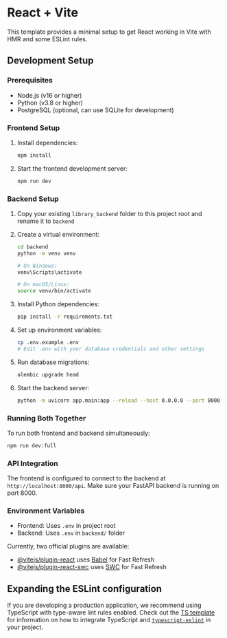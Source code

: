 # React + Vite

This template provides a minimal setup to get React working in Vite with HMR and some ESLint rules.

## Development Setup

### Prerequisites
- Node.js (v16 or higher)
- Python (v3.8 or higher)
- PostgreSQL (optional, can use SQLite for development)

### Frontend Setup
1. Install dependencies:
   ```bash
   npm install
   ```

2. Start the frontend development server:
   ```bash
   npm run dev
   ```

### Backend Setup
1. Copy your existing `library_backend` folder to this project root and rename it to `backend`

2. Create a virtual environment:
   ```bash
   cd backend
   python -m venv venv
   
   # On Windows:
   venv\Scripts\activate
   
   # On macOS/Linux:
   source venv/bin/activate
   ```

3. Install Python dependencies:
   ```bash
   pip install -r requirements.txt
   ```

4. Set up environment variables:
   ```bash
   cp .env.example .env
   # Edit .env with your database credentials and other settings
   ```

5. Run database migrations:
   ```bash
   alembic upgrade head
   ```

6. Start the backend server:
   ```bash
   python -m uvicorn app.main:app --reload --host 0.0.0.0 --port 8000
   ```

### Running Both Together
To run both frontend and backend simultaneously:
```bash
npm run dev:full
```

### API Integration
The frontend is configured to connect to the backend at `http://localhost:8000/api`. Make sure your FastAPI backend is running on port 8000.

### Environment Variables
- Frontend: Uses `.env` in project root
- Backend: Uses `.env` in `backend/` folder

Currently, two official plugins are available:

- [@vitejs/plugin-react](https://github.com/vitejs/vite-plugin-react/blob/main/packages/plugin-react) uses [Babel](https://babeljs.io/) for Fast Refresh
- [@vitejs/plugin-react-swc](https://github.com/vitejs/vite-plugin-react/blob/main/packages/plugin-react-swc) uses [SWC](https://swc.rs/) for Fast Refresh

## Expanding the ESLint configuration

If you are developing a production application, we recommend using TypeScript with type-aware lint rules enabled. Check out the [TS template](https://github.com/vitejs/vite/tree/main/packages/create-vite/template-react-ts) for information on how to integrate TypeScript and [`typescript-eslint`](https://typescript-eslint.io) in your project.
